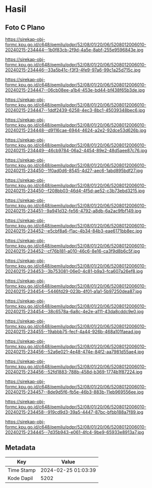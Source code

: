 # Hasil

## Foto C Plano

https://sirekap-obj-formc.kpu.go.id/c648/pemilu/pdpr/52/08/01/20/06/5208012006010-20240215-234444--1b0f83cb-2f9d-4a5e-8abf-255e9596843e.jpg

https://sirekap-obj-formc.kpu.go.id/c648/pemilu/pdpr/52/08/01/20/06/5208012006010-20240215-234446--33a5b41c-f3f3-4fe9-97a6-99c1a25d715c.jpg

https://sirekap-obj-formc.kpu.go.id/c648/pemilu/pdpr/52/08/01/20/06/5208012006010-20240215-234447--06cb08ee-a1b4-453e-bd44-bf438f65b3de.jpg

https://sirekap-obj-formc.kpu.go.id/c648/pemilu/pdpr/52/08/01/20/06/5208012006010-20240215-234447--1ddf2439-6258-4ec3-8bc1-45039348bec6.jpg

https://sirekap-obj-formc.kpu.go.id/c648/pemilu/pdpr/52/08/01/20/06/5208012006010-20240215-234448--d9116cae-6944-4624-a2e2-92dce53d626b.jpg

https://sirekap-obj-formc.kpu.go.id/c648/pemilu/pdpr/52/08/01/20/06/5208012006010-20240215-234449--46cb9784-06a2-4454-89e2-48d5aee87c76.jpg

https://sirekap-obj-formc.kpu.go.id/c648/pemilu/pdpr/52/08/01/20/06/5208012006010-20240215-234450--1f0ad0d6-8545-4d27-aec6-1abd895bdf27.jpg

https://sirekap-obj-formc.kpu.go.id/c648/pemilu/pdpr/52/08/01/20/06/5208012006010-20240215-234450--f208bb03-46d4-4f5d-ae52-c3b73ebd3215.jpg

https://sirekap-obj-formc.kpu.go.id/c648/pemilu/pdpr/52/08/01/20/06/5208012006010-20240215-234451--9a941d32-fe56-4792-a8db-6a2ac9fbf149.jpg

https://sirekap-obj-formc.kpu.go.id/c648/pemilu/pdpr/52/08/01/20/06/5208012006010-20240215-234452--e5cbf8a6-f1ac-4b34-84b3-eae6171bb8ec.jpg

https://sirekap-obj-formc.kpu.go.id/c648/pemilu/pdpr/52/08/01/20/06/5208012006010-20240215-234452--cf76b181-a010-46c6-8e16-ca3f9d8b6c5f.jpg

https://sirekap-obj-formc.kpu.go.id/c648/pemilu/pdpr/52/08/01/20/06/5208012006010-20240215-234453--3b753081-06e0-4c81-b9a3-fca607a26ef8.jpg

https://sirekap-obj-formc.kpu.go.id/c648/pemilu/pdpr/52/08/01/20/06/5208012006010-20240215-234454--5446fd29-023b-4f01-a1a1-5b97250dea87.jpg

https://sirekap-obj-formc.kpu.go.id/c648/pemilu/pdpr/52/08/01/20/06/5208012006010-20240215-234454--38c6578a-6a8c-4e2e-a111-43da8cddc9e0.jpg

https://sirekap-obj-formc.kpu.go.id/c648/pemilu/pdpr/52/08/01/20/06/5208012006010-20240215-234455--19abbb75-fecf-4a44-926b-468a101faead.jpg

https://sirekap-obj-formc.kpu.go.id/c648/pemilu/pdpr/52/08/01/20/06/5208012006010-20240215-234456--52a6e021-4e48-474e-84f2-aa7981d55ae4.jpg

https://sirekap-obj-formc.kpu.go.id/c648/pemilu/pdpr/52/08/01/20/06/5208012006010-20240215-234456--52fd1883-788b-458d-b369-1774b1f87224.jpg

https://sirekap-obj-formc.kpu.go.id/c648/pemilu/pdpr/52/08/01/20/06/5208012006010-20240215-234457--8de9d5f6-fb5e-46b3-883b-11eb969556ee.jpg

https://sirekap-obj-formc.kpu.go.id/c648/pemilu/pdpr/52/08/01/20/06/5208012006010-20240215-234458--919cd9d3-39a5-4447-87bc-bfbb188a7f89.jpg

https://sirekap-obj-formc.kpu.go.id/c648/pemilu/pdpr/52/08/01/20/06/5208012006010-20240215-234445--7d35b943-e061-4fc4-9be9-65933e8913a7.jpg


## Metadata

| Key        | Value               |
| ---------- | ------------------- |
| Time Stamp | 2024-02-25 01:03:39 |
| Kode Dapil | 5202                |



